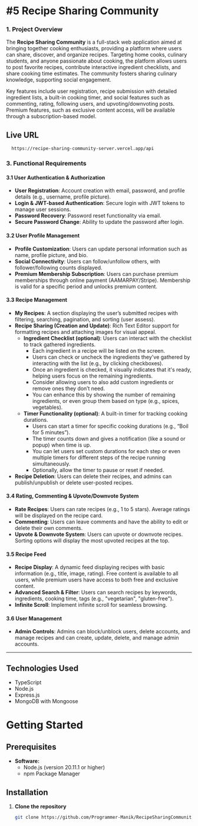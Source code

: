 # #5 Recipe Sharing Community

### 1\. Project Overview

The **Recipe Sharing Community** is a full-stack web application aimed at bringing together cooking enthusiasts, providing a platform where users can share, discover, and organize recipes. Targeting home cooks, culinary students, and anyone passionate about cooking, the platform allows users to post favorite recipes, contribute interactive ingredient checklists, and share cooking time estimates. The community fosters sharing culinary knowledge, supporting social engagement.

Key features include user registration, recipe submission with detailed ingredient lists, a built-in cooking timer, and social features such as commenting, rating, following users, and upvoting/downvoting posts. Premium features, such as exclusive content access, will be available through a subscription-based model.

## Live URL
 ```url
   https://recipe-sharing-community-server.vercel.app/api
   ```
### 3\. Functional Requirements

#### 3.1 User Authentication & Authorization

*   **User Registration**: Account creation with email, password, and profile details (e.g., username, profile picture).
*   **Login & JWT-based Authentication**: Secure login with JWT tokens to manage user sessions.
*   **Password Recovery**: Password reset functionality via email.
*   **Secure Password Change**: Ability to update the password after login.

#### 3.2 User Profile Management

*   **Profile Customization**: Users can update personal information such as name, profile picture, and bio.
*   **Social Connectivity**: Users can follow/unfollow others, with follower/following counts displayed.
*   **Premium Membership Subscription**: Users can purchase premium memberships through online payment (AAMARPAY/Stripe). Membership is valid for a specific period and unlocks premium content.

#### 3.3 Recipe Management

*   **My Recipes**: A section displaying the user’s submitted recipes with filtering, searching, pagination, and sorting (user assess).
*   **Recipe Sharing (Creation and Update)**: Rich Text Editor support for formatting recipes and attaching images for visual appeal.
    *   **Ingredient Checklist (optional)**: Users can interact with the checklist to track gathered ingredients.
         - Each ingredient in a recipe will be listed on the screen.
         - Users can check or uncheck the ingredients they've gathered by interacting with the list (e.g., by clicking checkboxes).
         - Once an ingredient is checked, it visually indicates that it's ready, helping users focus on the remaining ingredients.
         - Consider allowing users to also add custom ingredients or remove ones they don’t need.
         - You can enhance this by showing the number of remaining ingredients, or even group them based on type (e.g., spices, vegetables).
    *   **Timer Functionality (optional)**: A built-in timer for tracking cooking durations.
         - Users can start a timer for specific cooking durations (e.g., “Boil for 5 minutes”).
         - The timer counts down and gives a notification (like a sound or popup) when time is up.
         - You can let users set custom durations for each step or even multiple timers for different steps of the recipe running simultaneously.
         - Optionally, allow the timer to pause or reset if needed.
*   **Recipe Deletion**: Users can delete their recipes, and admins can publish/unpublish or delete user-posted recipes.

#### 3.4 Rating, Commenting & Upvote/Downvote System

*   **Rate Recipes**: Users can rate recipes (e.g., 1 to 5 stars). Average ratings will be displayed on the recipe card.
*   **Commenting**: Users can leave comments and have the ability to edit or delete their own comments.
*   **Upvote & Downvote System**: Users can upvote or downvote recipes. Sorting options will display the most upvoted recipes at the top.

#### 3.5 Recipe Feed

*   **Recipe Display**: A dynamic feed displaying recipes with basic information (e.g., title, image, rating). Free content is available to all users, while premium users have access to both free and exclusive content.
*   **Advanced Search & Filter**: Users can search recipes by keywords, ingredients, cooking time, tags (e.g., "vegetarian", "gluten-free").
*   **Infinite Scroll**: Implement infinite scroll for seamless browsing.

#### 3.6 User Management

*   **Admin Controls**: Admins can block/unblock users, delete accounts, and manage recipes and can create, update, delete, and manage admin accounts.

* * *



## Technologies Used
- TypeScript
- Node.js
- Express.js
- MongoDB with Mongoose

# Getting Started

## Prerequisites

* **Software:**
    * Node.js (version 20.11.1 or higher)
    * npm Package Manager

## Installation

1. **Clone the repository**

   ```bash
   git clone https://github.com/Programmer-Manik/RecipeSharingCommunity_Server.git
   ```

